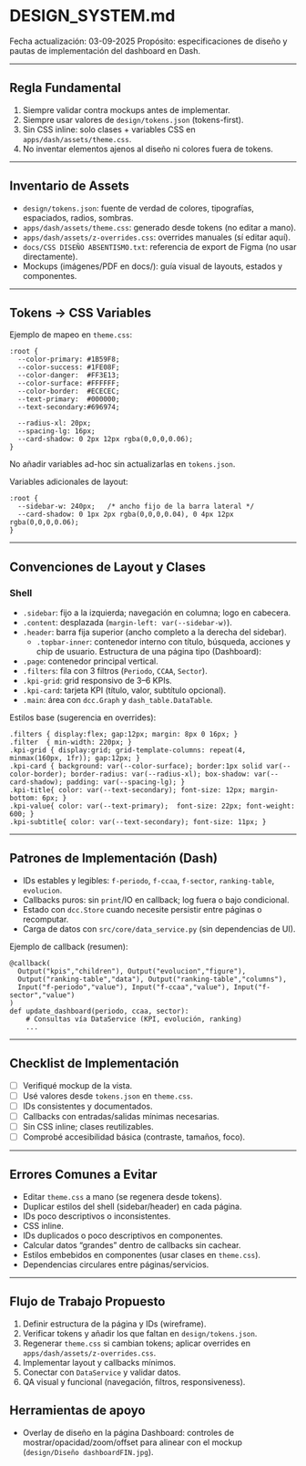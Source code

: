 # DESIGN_SYSTEM.md

Fecha actualización: 03-09-2025
Propósito: especificaciones de diseño y pautas de implementación del dashboard en Dash.

---

## Regla Fundamental
1) Siempre validar contra mockups antes de implementar.
2) Siempre usar valores de `design/tokens.json` (tokens-first).
3) Sin CSS inline: solo clases + variables CSS en `apps/dash/assets/theme.css`.
4) No inventar elementos ajenos al diseño ni colores fuera de tokens.

---

## Inventario de Assets
- `design/tokens.json`: fuente de verdad de colores, tipografías, espaciados, radios, sombras.
- `apps/dash/assets/theme.css`: generado desde tokens (no editar a mano).
- `apps/dash/assets/z-overrides.css`: overrides manuales (sí editar aquí).
- `docs/CSS DISEÑO ABSENTISMO.txt`: referencia de export de Figma (no usar directamente).
- Mockups (imágenes/PDF en docs/): guía visual de layouts, estados y componentes.

---

## Tokens → CSS Variables
Ejemplo de mapeo en `theme.css`:
```
:root {
  --color-primary: #1B59F8;
  --color-success: #1FE08F;
  --color-danger:  #FF3E13;
  --color-surface: #FFFFFF;
  --color-border:  #ECECEC;
  --text-primary:  #000000;
  --text-secondary:#696974;

  --radius-xl: 20px;
  --spacing-lg: 16px;
  --card-shadow: 0 2px 12px rgba(0,0,0,0.06);
}
```

No añadir variables ad-hoc sin actualizarlas en `tokens.json`.

Variables adicionales de layout:
```
:root {
  --sidebar-w: 240px;   /* ancho fijo de la barra lateral */
  --card-shadow: 0 1px 2px rgba(0,0,0,0.04), 0 4px 12px rgba(0,0,0,0.06);
}
```

---

## Convenciones de Layout y Clases
### Shell
- `.sidebar`: fijo a la izquierda; navegación en columna; logo en cabecera.
- `.content`: desplazada (`margin-left: var(--sidebar-w)`).
- `.header`: barra fija superior (ancho completo a la derecha del sidebar).
  - `.topbar-inner`: contenedor interno con título, búsqueda, acciones y chip de usuario.
Estructura de una página tipo (Dashboard):
- `.page`: contenedor principal vertical.
- `.filters`: fila con 3 filtros (`Periodo`, `CCAA`, `Sector`).
- `.kpi-grid`: grid responsivo de 3–6 KPIs.
- `.kpi-card`: tarjeta KPI (título, valor, subtítulo opcional).
- `.main`: área con `dcc.Graph` y `dash_table.DataTable`.

Estilos base (sugerencia en overrides):
```
.filters { display:flex; gap:12px; margin: 8px 0 16px; }
.filter  { min-width: 220px; }
.kpi-grid { display:grid; grid-template-columns: repeat(4, minmax(160px, 1fr)); gap:12px; }
.kpi-card { background: var(--color-surface); border:1px solid var(--color-border); border-radius: var(--radius-xl); box-shadow: var(--card-shadow); padding: var(--spacing-lg); }
.kpi-title{ color: var(--text-secondary); font-size: 12px; margin-bottom: 6px; }
.kpi-value{ color: var(--text-primary);  font-size: 22px; font-weight: 600; }
.kpi-subtitle{ color: var(--text-secondary); font-size: 11px; }
```

---

## Patrones de Implementación (Dash)
- IDs estables y legibles: `f-periodo`, `f-ccaa`, `f-sector`, `ranking-table`, `evolucion`.
- Callbacks puros: sin `print`/IO en callback; log fuera o bajo condicional.
- Estado con `dcc.Store` cuando necesite persistir entre páginas o recomputar.
- Carga de datos con `src/core/data_service.py` (sin dependencias de UI).

Ejemplo de callback (resumen):
```
@callback(
  Output("kpis","children"), Output("evolucion","figure"),
  Output("ranking-table","data"), Output("ranking-table","columns"),
  Input("f-periodo","value"), Input("f-ccaa","value"), Input("f-sector","value")
)
def update_dashboard(periodo, ccaa, sector):
    # Consultas vía DataService (KPI, evolución, ranking)
    ...
```

---

## Checklist de Implementación
- [ ] Verifiqué mockup de la vista.
- [ ] Usé valores desde `tokens.json` en `theme.css`.
- [ ] IDs consistentes y documentados.
- [ ] Callbacks con entradas/salidas mínimas necesarias.
- [ ] Sin CSS inline; clases reutilizables.
- [ ] Comprobé accesibilidad básica (contraste, tamaños, foco).

---

## Errores Comunes a Evitar
- Editar `theme.css` a mano (se regenera desde tokens).
- Duplicar estilos del shell (sidebar/header) en cada página.
- IDs poco descriptivos o inconsistentes.
- CSS inline.
- IDs duplicados o poco descriptivos en componentes.
- Calcular datos “grandes” dentro de callbacks sin cachear.
- Estilos embebidos en componentes (usar clases en `theme.css`).
- Dependencias circulares entre páginas/servicios.

---

## Flujo de Trabajo Propuesto
1) Definir estructura de la página y IDs (wireframe).
2) Verificar tokens y añadir los que faltan en `design/tokens.json`.
3) Regenerar `theme.css` si cambian tokens; aplicar overrides en `apps/dash/assets/z-overrides.css`.
4) Implementar layout y callbacks mínimos.
5) Conectar con `DataService` y validar datos.
6) QA visual y funcional (navegación, filtros, responsiveness).

## Herramientas de apoyo
- Overlay de diseño en la página Dashboard: controles de mostrar/opacidad/zoom/offset para alinear con el mockup (`design/Diseño dashboardFIN.jpg`).
